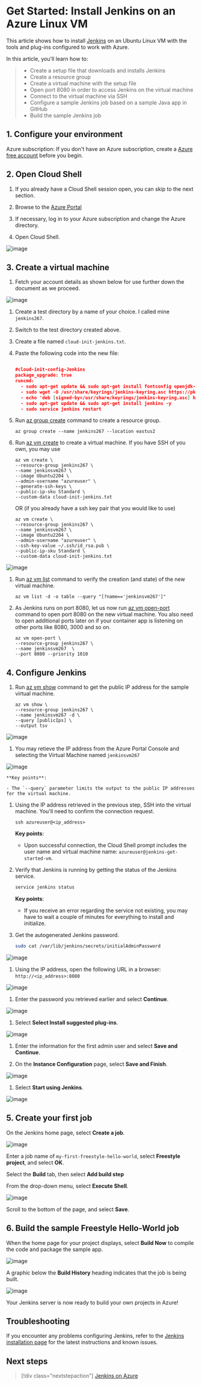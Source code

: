 # Get Started: Install Jenkins on an Azure Linux VM

This article shows how to install [Jenkins](https://jenkins.io) on an Ubuntu Linux VM with the tools and plug-ins configured to work with Azure.

In this article, you'll learn how to:

> * Create a setup file that downloads and installs Jenkins
> * Create a resource group
> * Create a virtual machine with the setup file
> * Open port 8080 in order to access Jenkins on the virtual machine
> * Connect to the virtual machine via SSH
> * Configure a sample Jenkins job based on a sample Java app in GitHub
> * Build the sample Jenkins job

## 1. Configure your environment

Azure subscription: If you don't have an Azure subscription, create a [Azure free account](https://azure.microsoft.com/en-in/free) before you begin.

## 2. Open Cloud Shell

1. If you already have a Cloud Shell session open, you can skip to the next section.

1. Browse to the [Azure Portal](https://portal.azure.com/)

1. If necessary, log in to your Azure subscription and change the Azure directory.

1. Open Cloud Shell.

![image](https://github.com/mfkhan267/my_jenkins_app/assets/77663612/14b19209-2093-4a29-a5e6-df8093e4afa0)

## 3. Create a virtual machine

1. Fetch your account details as shown below for use further down the document as we proceed.

![image](https://github.com/mfkhan267/my_jenkins_app/assets/77663612/735be17e-6c38-4a52-bade-44d10b8490ea)

1. Create a test directory by a name of your choice. I called mine `jenkins267`.

1. Switch to the test directory created above.

1. Create a file named `cloud-init-jenkins.txt`.

1. Paste the following code into the new file:

    ```json
    
    #cloud-init-config-Jenkins
    package_upgrade: true
    runcmd:
      - sudo apt-get update && sudo apt-get install fontconfig openjdk-17-jre -y
      - sudo wget -O /usr/share/keyrings/jenkins-keyring.asc https://pkg.jenkins.io/debian-stable/jenkins.io-2023.key
      - echo 'deb [signed-by=/usr/share/keyrings/jenkins-keyring.asc] https://pkg.jenkins.io/debian-stable binary/' | sudo tee /etc/apt/sources.list.d/jenkins.list > /dev/null
      - sudo apt-get update && sudo apt-get install jenkins -y
      - sudo service jenkins restart

    ```
    
1. Run [az group create](https://learn.microsoft.com/en-us/cli/azure/group?view=azure-cli-latest#az-group-create) command to create a resource group.

    ```azurecli
    az group create --name jenkins267 --location eastus2
    ```

1. Run [az vm create](https://learn.microsoft.com/en-us/azure/virtual-machines/linux/quick-create-cli) to create a virtual machine. If you have SSH of you own, you may use 

    ```azurecli
    az vm create \
    --resource-group jenkins267 \
    --name jenkinsvm267 \
    --image Ubuntu2204 \
    --admin-username "azureuser" \
    --generate-ssh-keys \
    --public-ip-sku Standard \
    --custom-data cloud-init-jenkins.txt
    ```
    OR (if you already have a ssh key pair that you would like to use) 
    ```azurecli
    az vm create \
    --resource-group jenkins267 \
    --name jenkinsvm267 \
    --image Ubuntu2204 \
    --admin-username "azureuser" \
    --ssh-key-value ~/.ssh/id_rsa.pub \
    --public-ip-sku Standard \
    --custom-data cloud-init-jenkins.txt
    ```
![image](https://github.com/mfkhan267/my_jenkins_app/assets/77663612/5c0afd4f-d22d-46ec-8a1a-92f5c2b79aa7)
 
1. Run [az vm list](https://learn.microsoft.com/en-us/cli/azure/vm?view=azure-cli-latest#az-vm-list) command to verify the creation (and state) of the new virtual machine.

    ```azurecli
    az vm list -d -o table --query "[?name=='jenkinsvm267']"
    ```

1. As Jenkins runs on port 8080, let us now run [az vm open-port](https://learn.microsoft.com/en-us/cli/azure/vm?view=azure-cli-latest#az-vm-open-port) command to open port 8080 on the new virtual machine. You also need to open additional ports later on if your container app is listening on other ports like 8080, 3000 and so on.

    ```azurecli
    az vm open-port \
    --resource-group jenkins267 \
    --name jenkinsvm267  \
    --port 8080 --priority 1010
    ```

## 4. Configure Jenkins

1. Run [az vm show](https://learn.microsoft.com/en-us/cli/azure/vm?view=azure-cli-latest#az-vm-show) command to get the public IP address for the sample virtual machine.

    ```azurecli
    az vm show \
    --resource-group jenkins267 \
    --name jenkinsvm267 -d \
    --query [publicIps] \
    --output tsv
    ```
![image](https://github.com/mfkhan267/my_jenkins_app/assets/77663612/ce02a682-a07f-42f5-aaea-eeff49bee6e3)

1. You may retieve the IP address from the Azure Portal Console and selecting the Virtual Machine named `jenkinsvm267`

![image](https://github.com/mfkhan267/my_jenkins_app/assets/77663612/d1a43772-c1fd-4df4-be6a-43c63093551a)

    **Key points**:

    - The `--query` parameter limits the output to the public IP addresses for the virtual machine.

1. Using the IP address retrieved in the previous step, SSH into the virtual machine. You'll need to confirm the connection request.

    ```azurecli
    ssh azureuser@<ip_address>
    ```

    **Key points**:

    - Upon successful connection, the Cloud Shell prompt includes the user name and virtual machine name: `azureuser@jenkins-get-started-vm`.

1. Verify that Jenkins is running by getting the status of the Jenkins service.

    ```bash
    service jenkins status
    ```

    **Key points**:

    - If you receive an error regarding the service not existing, you may have to wait a couple of minutes for everything to install and initialize.

1. Get the autogenerated Jenkins password.

    ```bash
    sudo cat /var/lib/jenkins/secrets/initialAdminPassword
    ```
    
![image](https://github.com/mfkhan267/my_jenkins_app/assets/77663612/e0001f99-4302-4969-9687-0b8105fa2388)

1. Using the IP address, open the following URL in a browser: `http://<ip_address>:8080`

![image](https://github.com/mfkhan267/my_jenkins_app/assets/77663612/0eeb69aa-198d-49bf-bb12-14521b74f92f)

1. Enter the password you retrieved earlier and select **Continue**.

![image](https://github.com/mfkhan267/my_jenkins_app/assets/77663612/20495d31-5438-42a4-9f81-62fe73fb9da4)

1. Select **Select Install suggested plug-ins**.

![image](https://github.com/mfkhan267/my_jenkins_app/assets/77663612/1b528afd-7e76-4744-a7f9-113633cad0ff)

1. Enter the information for the first admin user and select **Save and Continue**.

1. On the **Instance Configuration** page, select **Save and Finish**.

![image](https://github.com/mfkhan267/my_jenkins_app/assets/77663612/27e3628d-edf7-4dc4-a617-3ba76a25466e)

1. Select **Start using Jenkins**.

![image](https://github.com/mfkhan267/my_jenkins_app/assets/77663612/026900f5-3e33-4b30-8899-6c128085875f)

## 5. Create your first job

On the Jenkins home page, select **Create a job**.

![image](https://github.com/mfkhan267/my_jenkins_app/assets/77663612/9c49fc1e-3b89-47f8-8659-d7afe6773ae3)

Enter a job name of `my-first-freestyle-hello-world`, select **Freestyle project**, and select **OK**.

Select the **Build** tab, then select **Add build step**

From the drop-down menu, select **Execute Shell**.

![image](https://github.com/mfkhan267/my_jenkins_app/assets/77663612/6406e84d-3bed-40cb-a5b1-cdc5f076755a)

Scroll to the bottom of the page, and select **Save**.

## 6. Build the sample Freestyle Hello-World job

When the home page for your project displays, select **Build Now** to compile the code and package the sample app.

![image](https://github.com/mfkhan267/my_jenkins_app/assets/77663612/e58f8baf-c717-4361-aceb-9123dc83ffdc)

A graphic below the **Build History** heading indicates that the job is being built.

![image](https://github.com/mfkhan267/my_jenkins_app/assets/77663612/c44c7590-24c3-4028-b7db-deca786e78cb)

Your Jenkins server is now ready to build your own projects in Azure!

## Troubleshooting

If you encounter any problems configuring Jenkins, refer to the [Jenkins installation page](https://www.jenkins.io/doc/book/installing/) for the latest instructions and known issues.

## Next steps

> [!div class="nextstepaction"]
> [Jenkins on Azure](./index.yml)
